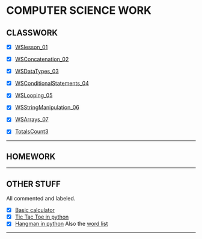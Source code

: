 # COMPUTER SCIENCE WORK

## CLASSWORK

- [x] [WSlesson_01](https://github.com/Techn0Ninja27/school/blob/main/python/calc.py)
- [x] [WSConcatenation_02](https://github.com/Techn0Ninja27/school/blob/main/python/concatenation.py)
- [x] [WSDataTypes_03](https://github.com/Techn0Ninja27/school/blob/main/python/wsdatatypes.py)
- [x] [WSConditionalStatements_04](https://github.com/Techn0Ninja27/school/blob/main/python/conditional_statements.py)
- [x] [WSLooping_05](https://github.com/Techn0Ninja27/school/blob/main/python/loops.py)
- [x] [WSStringManipulation_06](https://github.com/Techn0Ninja27/school/blob/main/python/stringstuff.py)
- [x] [WSArrays_07](https://github.com/Techn0Ninja27/school/blob/main/python/arrays.py)

- [x] [TotalsCount3](https://github.com/Techn0Ninja27/school/blob/main/python/counting_thingy.py)
---
## HOMEWORK


---

## OTHER STUFF

All commented and labeled.

- [x] [Basic calculator](https://github.com/Techn0Ninja27/school/blob/main/python/calc.py)
- [x] [Tic Tac Toe in python](https://github.com/Techn0Ninja27/school/blob/main/python/tictactoe.py)
- [x] [Hangman in python](https://github.com/Techn0Ninja27/school/blob/main/python/hangman/hangman.py) Also the [word list](https://github.com/Techn0Ninja27/school/blob/main/python/hangman/words.txt)
---
